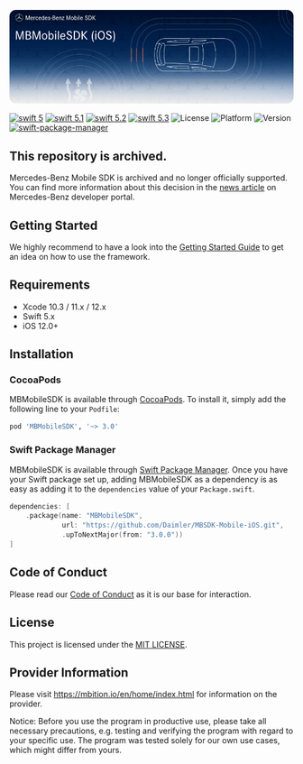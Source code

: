![MBMobileSDK](logo.jpg "Banner")

[![swift 5](https://img.shields.io/badge/swift-5-orange.svg?style=flat)](https://developer.apple.com/swift/)
[![swift 5.1](https://img.shields.io/badge/swift-5.1-orange.svg?style=flat)](https://developer.apple.com/swift/)
[![swift 5.2](https://img.shields.io/badge/swift-5.2-orange.svg?style=flat)](https://developer.apple.com/swift/)
[![swift 5.3](https://img.shields.io/badge/swift-5.3-orange.svg?style=flat)](https://developer.apple.com/swift/)
![License](https://img.shields.io/cocoapods/l/MBMobileSDK)
![Platform](https://img.shields.io/cocoapods/p/MBMobileSDK)
![Version](https://img.shields.io/cocoapods/v/MBMobileSDK)
[![swift-package-manager](https://img.shields.io/badge/SPM-compatible-brightgreen)](https://github.com/apple/swift-package-manager)

## This repository is archived.

Mercedes-Benz Mobile SDK is archived and no longer officially supported. You can find more information about this decision in the [news article](https://developer.mercedes-benz.com/news/mercedes-benz-mobile-sdk-sundown) on Mercedes-Benz developer portal.

## Getting Started

We highly recommend to have a look into the [Getting Started Guide](docs/getting_started.md) to get an idea on how to use the framework.

## Requirements

- Xcode 10.3 / 11.x / 12.x
- Swift 5.x
- iOS 12.0+

## Installation

### CocoaPods

MBMobileSDK is available through [CocoaPods](http://cocoapods.org). To install it, simply add the following line to your `Podfile`:

```ruby
pod 'MBMobileSDK', '~> 3.0'
```

### Swift Package Manager

MBMobileSDK is available through [Swift Package Manager](https://swift.org/package-manager/). Once you have your Swift package set up, adding MBMobileSDK as a dependency is as easy as adding it to the `dependencies` value of your `Package.swift`.

```swift
dependencies: [
    .package(name: "MBMobileSDK",
             url: "https://github.com/Daimler/MBSDK-Mobile-iOS.git",
			 .upToNextMajor(from: "3.0.0"))
]
```

## Code of Conduct

Please read our [Code of Conduct](https://github.com/Daimler/daimler-foss/blob/master/CODE_OF_CONDUCT.md) as it is our base for interaction.

## License

This project is licensed under the [MIT LICENSE](LICENSE).

## Provider Information

Please visit <https://mbition.io/en/home/index.html> for information on the provider.

Notice: Before you use the program in productive use, please take all necessary precautions,
e.g. testing and verifying the program with regard to your specific use.
The program was tested solely for our own use cases, which might differ from yours.
